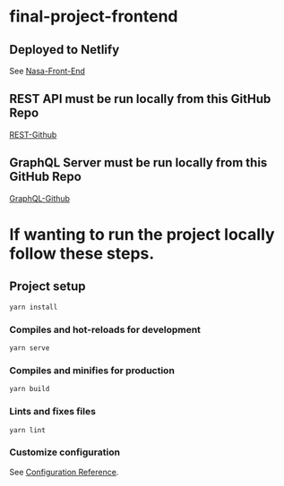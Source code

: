 # final-project-frontend

## Deployed to Netlify 
See [Nasa-Front-End](https://adoring-dijkstra-a85e55.netlify.app/)

## REST API must be run locally from this GitHub Repo
[REST-Github](https://github.com/Maurina/RESTful-CRUD-Node-Server)

## GraphQL Server must be run locally from this GitHub Repo

[GraphQL-Github](https://github.com/Maurina/FinalGraphQLProject)


# If wanting to run the project locally follow these steps.
## Project setup
```
yarn install
```

### Compiles and hot-reloads for development
```
yarn serve
```

### Compiles and minifies for production
```
yarn build
```

### Lints and fixes files
```
yarn lint
```

### Customize configuration
See [Configuration Reference](https://cli.vuejs.org/config/).
